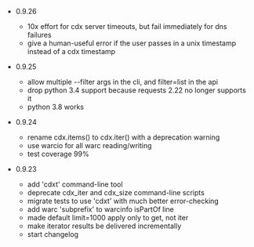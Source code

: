 - 0.9.26
	+ 10x effort for cdx server timeouts, but fail immediately for dns failures
	+ give a human-useful error if the user passes in a unix timestamp instead of a cdx timestamp

- 0.9.25
	+ allow multiple --filter args in the cli, and filter=list in the api
	+ drop python 3.4 support because requests 2.22 no longer supports it
	+ python 3.8 works

- 0.9.24
	+ rename cdx.items() to cdx.iter() with a deprecation warning
	+ use warcio for all warc reading/writing
	+ test coverage 99%

- 0.9.23
	+ add 'cdxt' command-line tool
	+ deprecate cdx_iter and cdx_size command-line scripts
	+ migrate tests to use 'cdxt' with much better error-checking
	+ add warc 'subprefix' to warcinfo isPartOf line
	+ made default limit=1000 apply only to get, not iter
	+ make iterator results be delivered incrementally
	+ start changelog


